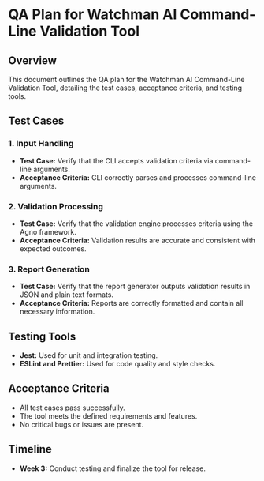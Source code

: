 # QA Plan for Watchman AI Command-Line Validation Tool

## Overview
This document outlines the QA plan for the Watchman AI Command-Line Validation Tool, detailing the test cases, acceptance criteria, and testing tools.

## Test Cases

### 1. Input Handling
- **Test Case:** Verify that the CLI accepts validation criteria via command-line arguments.
- **Acceptance Criteria:** CLI correctly parses and processes command-line arguments.

### 2. Validation Processing
- **Test Case:** Verify that the validation engine processes criteria using the Agno framework.
- **Acceptance Criteria:** Validation results are accurate and consistent with expected outcomes.

### 3. Report Generation
- **Test Case:** Verify that the report generator outputs validation results in JSON and plain text formats.
- **Acceptance Criteria:** Reports are correctly formatted and contain all necessary information.

## Testing Tools
- **Jest:** Used for unit and integration testing.
- **ESLint and Prettier:** Used for code quality and style checks.

## Acceptance Criteria
- All test cases pass successfully.
- The tool meets the defined requirements and features.
- No critical bugs or issues are present.

## Timeline
- **Week 3:** Conduct testing and finalize the tool for release.
